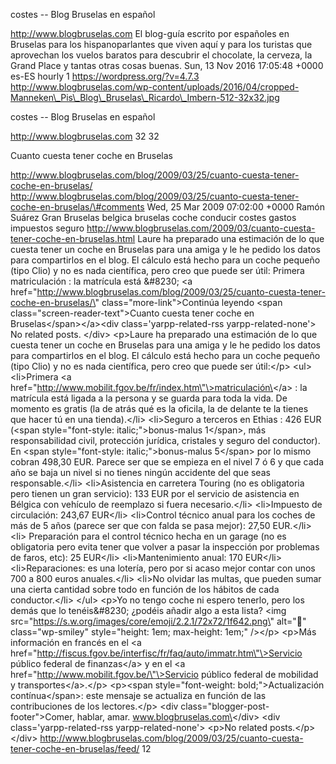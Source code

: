 costes -- Blog Bruselas en español

http://www.blogbruselas.com El blog-guía escrito por españoles en
Bruselas para los hispanoparlantes que viven aquí y para los turistas
que aprovechan los vuelos baratos para descubrir el chocolate, la
cerveza, la Grand Place y tantas otras cosas buenas. Sun, 13 Nov 2016
17:05:48 +0000 es-ES hourly 1 https://wordpress.org/?v=4.7.3
http://www.blogbruselas.com/wp-content/uploads/2016/04/cropped-Manneken\_Pis\_Blog\_Bruselas\_Ricardo\_Imbern-512-32x32.jpg

costes -- Blog Bruselas en español

http://www.blogbruselas.com 32 32

Cuanto cuesta tener coche en Bruselas

http://www.blogbruselas.com/blog/2009/03/25/cuanto-cuesta-tener-coche-en-bruselas/
http://www.blogbruselas.com/blog/2009/03/25/cuanto-cuesta-tener-coche-en-bruselas/\#comments
Wed, 25 Mar 2009 07:02:00 +0000 Ramón Suárez Gran Bruselas belgica
bruselas coche conducir costes gastos impuestos seguro
http://www.blogbruselas.com/2009/03/cuanto-cuesta-tener-coche-en-bruselas.html
Laure ha preparado una estimación de lo que cuesta tener un coche en
Bruselas para una amiga y le he pedido los datos para compartirlos en el
blog. El cálculo está hecho para un coche pequeño (tipo Clio) y no es
nada científica, pero creo que puede ser útil: Primera matriculación :
la matrícula está &\#8230; \<a
href=\"http://www.blogbruselas.com/blog/2009/03/25/cuanto-cuesta-tener-coche-en-bruselas/\"
class=\"more-link\"\>Continúa leyendo \<span
class=\"screen-reader-text\"\>Cuanto cuesta tener coche en
Bruselas\</span\>\</a\>\<div class=\'yarpp-related-rss
yarpp-related-none\'\> No related posts. \</div\> \<p\>Laure ha
preparado una estimación de lo que cuesta tener un coche en Bruselas
para una amiga y le he pedido los datos para compartirlos en el blog. El
cálculo está hecho para un coche pequeño (tipo Clio) y no es nada
científica, pero creo que puede ser útil:\</p\> \<ul\> \<li\>Primera \<a
href=\"http://www.mobilit.fgov.be/fr/index.htm\"\>matriculación\</a\> :
la matrícula está ligada a la persona y se guarda para toda la vida. De
momento es gratis (la de atrás qué es la oficila, la de delante te la
tienes que hacer tú en una tienda).\</li\> \<li\>Seguro a terceros en
Ethias : 426 EUR (\<span style=\"font-style: italic;\"\>bonus-malus
1\</span\>, más responsabilidad civil, protección jurídica, cristales y
seguro del conductor). En \<span style=\"font-style:
italic;\"\>bonus-malus 5\</span\> por lo mismo cobran 498,30 EUR. Parece
ser que se empieza en el nivel 7 ó 6 y que cada año se baja un nivel si
no tienes ningún accidente del que seas responsable.\</li\>
\<li\>Asistencia en carretera Touring (no es obligatoria pero tienen un
gran servicio): 133 EUR por el servicio de asistencia en Bélgica con
vehículo de reemplazo si fuera necesario.\</li\> \<li\>Impuesto de
circulación: 243,67 EUR\</li\> \<li\>Control técnico anual para los
coches de más de 5 años (parece ser que con falda se pasa mejor): 27,50
EUR.\</li\> \<li\> Preparación para el control técnico hecha en un
garage (no es obligatoria pero evita tener que volver a pasar la
inspección por problemas de faros, etc): 25 EUR\</li\>
\<li\>Mantenimiento anual: 170 EUR\</li\> \<li\>Reparaciones: es una
lotería, pero por si acaso mejor contar con unos 700 a 800 euros
anuales.\</li\> \<li\>No olvidar las multas, que pueden sumar una cierta
cantidad sobre todo en función de los hábitos de cada conductor.\</li\>
\</ul\> \<p\>Yo no tengo coche ni espero tenerlo, pero los demás que lo
tenéis&\#8230; ¿podéis añadir algo a esta lista? \<img
src=\"https://s.w.org/images/core/emoji/2.2.1/72x72/1f642.png\"
alt=\"🙂\" class=\"wp-smiley\" style=\"height: 1em; max-height: 1em;\"
/\>\</p\> \<p\>Más información en francés en el \<a
href=\"http://fiscus.fgov.be/interfisc/fr/faq/auto/immatr.htm\"\>Servicio
público federal de finanzas\</a\> y en el \<a
href=\"http://www.mobilit.fgov.be/\"\>Servicio público federal de
mobilidad y transportes\</a\>.\</p\> \<p\>\<span style=\"font-weight:
bold;\"\>Actualización contínua\</span\>: este mensaje se actualiza en
función de las contribuciones de los lectores.\</p\> \<div
class=\"blogger-post-footer\"\>Comer, hablar, amar.
www.blogbruselas.com\</div\> \<div class=\'yarpp-related-rss
yarpp-related-none\'\> \<p\>No related posts.\</p\> \</div\>
http://www.blogbruselas.com/blog/2009/03/25/cuanto-cuesta-tener-coche-en-bruselas/feed/
12
